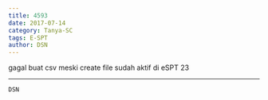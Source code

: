 ```yaml
---
title: 4593
date: 2017-07-14
category: Tanya-SC
tags: E-SPT
author: DSN
---
```


gagal buat csv meski create file sudah aktif di eSPT 23

---



`DSN`
